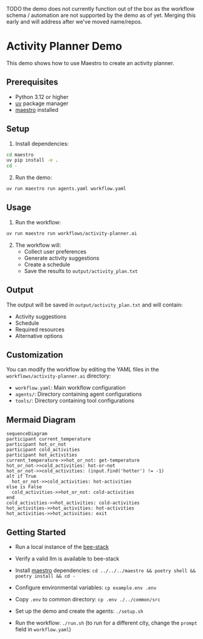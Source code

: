 TODO the demo does not currently function out of the box as the workflow schema / automation are not supported by the demo as of yet.  Merging this early and will address after we've moved name/repos.

# Activity Planner Demo

This demo shows how to use Maestro to create an activity planner.

## Prerequisites

* Python 3.12 or higher
* [uv](https://github.com/astral-sh/uv) package manager
* [maestro](https://github.com/AI4quantum/maestro) installed

## Setup

1. Install dependencies:
```bash
cd maestro
uv pip install -e .
cd -
```

2. Run the demo:
```bash
uv run maestro run agents.yaml workflow.yaml
```

## Usage

1. Run the workflow:
```bash
uv run maestro run workflows/activity-planner.ai
```

2. The workflow will:
   * Collect user preferences
   * Generate activity suggestions
   * Create a schedule
   * Save the results to `output/activity_plan.txt`

## Output

The output will be saved in `output/activity_plan.txt` and will contain:
* Activity suggestions
* Schedule
* Required resources
* Alternative options

## Customization

You can modify the workflow by editing the YAML files in the `workflows/activity-planner.ai` directory:
* `workflow.yaml`: Main workflow configuration
* `agents/`: Directory containing agent configurations
* `tools/`: Directory containing tool configurations

## Mermaid Diagram

<!-- MERMAID_START -->
```mermaid
sequenceDiagram
participant current_temperature
participant hot_or_not
participant cold_activities
participant hot_activities
current_temperature->>hot_or_not: get-temperature
hot_or_not->>cold_activities: hot-or-not
hot_or_not->>cold_activities: (input.find('hotter') != -1)
alt if True
  hot_or_not->>cold_activities: hot-activities
else is False
  cold_activities->>hot_or_not: cold-activities
end
cold_activities->>hot_activities: cold-activities
hot_activities->>hot_activities: hot-activities
hot_activities->>hot_activities: exit
```
<!-- MERMAID_END -->

## Getting Started

* Run a local instance of the [bee-stack](https://github.com/i-am-bee/bee-stack/blob/main/README.md)

* Verify a valid llm is available to bee-stack

* Install [maestro](https://github.com/AI4quantum/maestro) dependencies: `cd ../../../maestro && poetry shell && poetry install && cd -`

* Configure environmental variables: `cp example.env .env`

* Copy `.env` to common directory: `cp .env ./../common/src`

* Set up the demo and create the agents: `./setup.sh`

* Run the workflow: `./run.sh` (to run for a different city, change the `prompt` field in `workflow.yaml`)
